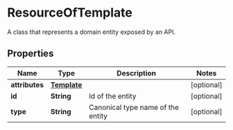 

# ResourceOfTemplate

A class that represents a domain entity exposed by an API.

## Properties

| Name | Type | Description | Notes |
|------------ | ------------- | ------------- | -------------|
|**attributes** | [**Template**](Template.md) |  |  [optional] |
|**id** | **String** | Id of the entity |  [optional] |
|**type** | **String** | Canonical type name of the entity |  [optional] |




